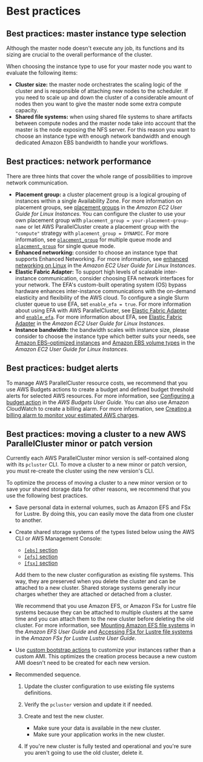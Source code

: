 # Best practices<a name="best-practices"></a>

## Best practices: master instance type selection<a name="best-practices-master-instance-type"></a>

Although the master node doesn't execute any job, its functions and its sizing are crucial to the overall performance of the cluster\.

When choosing the instance type to use for your master node you want to evaluate the following items:
+ **Cluster size:** the master node orchestrates the scaling logic of the cluster and is responsible of attaching new nodes to the scheduler\. If you need to scale up and down the cluster of a considerable amount of nodes then you want to give the master node some extra compute capacity\.
+ **Shared file systems:** when using shared file systems to share artifacts between compute nodes and the master node take into account that the master is the node exposing the NFS server\. For this reason you want to choose an instance type with enough network bandwidth and enough dedicated Amazon EBS bandwidth to handle your workflows\.

## Best practices: network performance<a name="best-practices-network-performance"></a>

There are three hints that cover the whole range of possibilities to improve network communication\.
+ **Placement group:** a cluster placement group is a logical grouping of instances within a single Availability Zone\. For more information on placement groups, see [placement groups](https://docs.aws.amazon.com/AWSEC2/latest/UserGuide/placement-groups.html) in the *Amazon EC2 User Guide for Linux Instances*\. You can configure the cluster to use your own placement group with `placement_group = your-placement-group-name` or let AWS ParallelCluster create a placement group with the `"compute"` strategy with `placement_group = DYNAMIC`\. For more information, see [`placement_group`](queue-section.md#queue-placement-group) for multiple queue mode and [`placement_group`](cluster-definition.md#placement-group) for single queue mode\.
+ **Enhanced networking:** consider to choose an instance type that supports Enhanced Networking\. For more information, see [enhanced networking on Linux](https://docs.aws.amazon.com/AWSEC2/latest/UserGuide/enhanced-networking.html) in the *Amazon EC2 User Guide for Linux Instances*\.
+ **Elastic Fabric Adapter:** To support high levels of scaleable inter\-instance communication, consider choosing EFA network interfaces for your network\. The EFA's custom\-built operating system \(OS\) bypass hardware enhances inter\-instance communications with the on\-demand elasticity and flexibility of the AWS cloud\. To configure a single Slurm cluster queue to use EFA, set `enable_efa = true`\. For more information about using EFA with AWS ParallelCluster, see [Elastic Fabric Adapter](efa.md) and [`enable_efa`](queue-section.md#queue-enable-efa)\. For more information about EFA, see [Elastic Fabric Adapter](https://docs.aws.amazon.com/AWSEC2/latest/UserGuide/efa.html) in the *Amazon EC2 User Guide for Linux Instances*\.
+ **Instance bandwidth:** the bandwidth scales with instance size, please consider to choose the instance type which better suits your needs, see [Amazon EBS–optimized instances](https://docs.aws.amazon.com/AWSEC2/latest/UserGuide/ebs-optimized.html) and [Amazon EBS volume types](https://docs.aws.amazon.com/AWSEC2/latest/UserGuide/ebs-volume-types.html) in the *Amazon EC2 User Guide for Linux Instances*\.

## Best practices: budget alerts<a name="best-practices-budget-alerts"></a>

To manage AWS ParallelCluster resource costs, we recommend that you use AWS Budgets actions to create a budget and defined budget threshold alerts for selected AWS resources\. For more information, see [Configuring a budget action](https://docs.aws.amazon.com/cost-management/latest/userguide/budgets-controls.html) in the *AWS Budgets User Guide*\. You can also use Amazon CloudWatch to create a billing alarm\. For more information, see [Creating a billing alarm to monitor your estimated AWS charges](https://docs.aws.amazon.com/AmazonCloudWatch/latest/monitoring/monitor_estimated_charges_with_cloudwatch.html)\.

## Best practices: moving a cluster to a new AWS ParallelCluster minor or patch version<a name="best-practices-cluster-upgrades"></a>

Currently each AWS ParallelCluster minor version is self\-contained along with its `pcluster` CLI\. To move a cluster to a new minor or patch version, you must re\-create the cluster using the new version's CLI\.

To optimize the process of moving a cluster to a new minor version or to save your shared storage data for other reasons, we recommend that you use the following best practices\.
+ Save personal data in external volumes, such as Amazon EFS and FSx for Lustre\. By doing this, you can easily move the data from one cluster to another\.
+ Create shared storage systems of the types listed below using the AWS CLI or AWS Management Console:
  + [`[ebs]` section](ebs-section.md)
  + [`[efs]` section](efs-section.md)
  + [`[fsx]` section](fsx-section.md)

  Add them to the new cluster configuration as existing file systems\. This way, they are preserved when you delete the cluster and can be attached to a new cluster\. Shared storage systems generally incur charges whether they are attached or detached from a cluster\.

  We recommend that you use Amazon EFS, or Amazon FSx for Lustre file systems because they can be attached to multiple clusters at the same time and you can attach them to the new cluster before deleting the old cluster\. For more information, see [Mounting Amazon EFS file systems](https://docs.aws.amazon.com/efs/latest/ug/mounting-fs.html) in the *Amazon EFS User Guide* and [Accessing FSx for Lustre file systems](https://docs.aws.amazon.com/fsx/latest/LustreGuide/accessing-fs.html) in the *Amazon FSx for Lustre Lustre User Guide*\.
+ Use [custom bootstrap actions](pre_post_install.md) to customize your instances rather than a custom AMI\. This optimizes the creation process because a new custom AMI doesn't need to be created for each new version\.
+ Recommended sequence\.

  1. Update the cluster configuration to use existing file systems definitions\.

  1. Verify the `pcluster` version and update it if needed\.

  1. Create and test the new cluster\.
     + Make sure your data is available in the new cluster\.
     + Make sure your application works in the new cluster\.

  1. If you're new cluster is fully tested and operational and you're sure you aren't going to use the old cluster, delete it\.